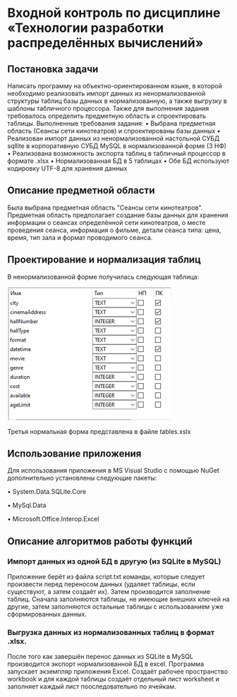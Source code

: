 # Входной контроль по дисциплине «Технологии разработки распределённых вычислений»

## Постановка задачи
Написать программу на объектно-ориентированном языке, в которой необходимо реализовать импорт данных из ненормализованной структуры таблиц базы данных  в нормализованную, а также выгрузку в шаблоны табличного процессора.
Также для выполнения задания требовалось определить предметную область и спроектировать таблицы.
Выполненные требования задания:
•	Выбрана предметная область (Сеансы сети кинотеатров) и спроектированы базы данных
•	Реализован импорт данных из ненормализованной настольной СУБД sqllite в корпоративную СУБД MySQL в нормализованной форме (3 НФ)
•	Реализована возможность экспорта таблиц в табличный процессор в формате .xlsx
•	Нормализованная БД в 5 таблицах
•	Обе БД используют кодировку UTF-8 для хранения данных

## Описание предметной области
Была выбрана предметная область "Сеансы сети кинотеатров". Предметная область предполагает создание базы данных для хранения информации о сеансах определённой сети кинотеатров, о месте проведения сеанса, информация о фильме, детали сеанса типа: цена, время, тип зала и формат проводимого сеанса.

## Проектирование и нормализация таблиц
В ненормализованной форме получилась следующая таблица:

![UNF](imgs/db_UNF.jpg?raw=true)

Третья нормальная форма представлена в файле tables.xslx

## Использование приложения
Для использования приложения в MS Visual Studio с помощью NuGet дополнительно установлены следующие пакеты:

•	System.Data.SQLite.Core

•	MySql.Data

•	Microsoft.Office.Interop.Excel

## Описание алгоритмов работы функций
### Импорт данных из одной БД в другую (из SQLite в MySQL)
Приложение берёт из файла script.txt команды, которые следует произвести перед переносом данных (удаляет таблицы, если существуют, а затем создаёт их).
Затем производится заполнение таблиц. Сначала заполняются таблицы, не имеющие внешних ключей на другие, затем заполняются остальные таблицы с использованием уже сформированных данных.

### Выгрузка данных из нормализованных таблиц в формат .xlsx.
После того как завершён перенос данных из SQLite в MySQL производится экспорт нормализованной БД в excel.
Программа запускает экземпляр приложения Excel. Создаёт рабочее пространство workbook и для каждой таблицы создаёт отдельный лист worksheet и заполняет каждый лист пооследовательно по ячейкам.

